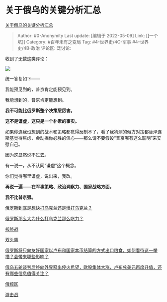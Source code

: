 # 关于俄乌的关键分析汇总
[关于俄乌的关键分析汇总](https://zhuanlan.zhihu.com/p/496149748)

> Author: #0-Anonymity
> Last update: [编辑于 2022-05-09]
> Link: [[一个坑]]
> Category: #百年未有之变局
> Tag: #4-世界史/4C-军事 #4-世界史/4B-政治
> 评论区:
> 泛讨论:

收到了无数这类评论：

![](https://pic3.zhimg.com/v2-d01eee7c7400240535ec318a21ac1306_b.jpg)

统一答复如下——

我能预见到的，普京肯定能预见到。

我能想到的，普京肯定能想到。

**我不可能比俄罗斯整个决策层厉害。**

**这不是谦虚，这只是一个朴素的事实。**

如果你连我设想到的战术和策略都觉得反制不了，看了我猜测的俄方对策都替泽连斯基觉得焦虑，会动摇你必胜的信心——那么请不要假设“普京哪有这么聪明”来安慰自己。

因为这显然说不过去。

有一说一，从不认同“谦虚”这个概念。

你们觉得哪里谦虚，说出来，我改。

**再说一遍——在军事策略、政治洞察力、国家战略方面，**

**我不比普京强。**

[俄罗斯到底是想快打乌克兰还是慢打乌克兰？](https://www.zhihu.com/question/522469201/answer/2400755721)

[俄罗斯那么大为什么打乌克兰那么吃力？](https://www.zhihu.com/question/519066714/answer/2426127720)

[核终战](https://zhuanlan.zhihu.com/p/484578437)

[双头鹰](https://zhuanlan.zhihu.com/p/488423249)

[俄罗斯将只向友好国家以卢布和国家本币结算的方式出口粮食，如何看待这一举措？会带来哪些影响？](https://www.zhihu.com/question/525408564/answer/2420654049)

[俄乌五轮谈判后终向外界释出停火希望，欧股集体大涨，卢布兑美元再度升值，还有哪些信息值得关注？](https://www.zhihu.com/question/524948826/answer/2414690445)

[俄控区](https://zhuanlan.zhihu.com/p/489524293)

[游击战](https://zhuanlan.zhihu.com/p/489425581)
